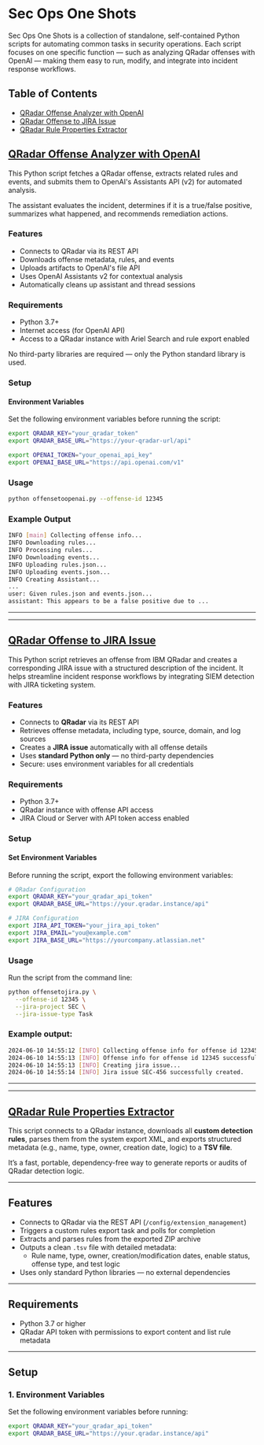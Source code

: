# Sec Ops One Shots

Sec Ops One Shots is a collection of standalone, self-contained Python scripts for automating common tasks in security operations. Each script focuses on one specific function — such as analyzing QRadar offenses with OpenAI — making them easy to run, modify, and integrate into incident response workflows.

## Table of Contents

- [QRadar Offense Analyzer with OpenAI](#qradar-offense-analyzer-with-openai)
- [QRadar Offense to JIRA Issue](#qradar-offense-to-jira-issue)
- [QRadar Rule Properties Extractor](#qradar-rule-properties-extractor)


## [QRadar Offense Analyzer with OpenAI](scripts/qradar/offensetoopenai.py)

This Python script fetches a QRadar offense, extracts related rules and events, and submits them to OpenAI's Assistants API (v2) for automated analysis.

The assistant evaluates the incident, determines if it is a true/false positive, summarizes what happened, and recommends remediation actions.

### Features

- Connects to QRadar via its REST API
- Downloads offense metadata, rules, and events
- Uploads artifacts to OpenAI's file API
- Uses OpenAI Assistants v2 for contextual analysis
- Automatically cleans up assistant and thread sessions

### Requirements

- Python 3.7+
- Internet access (for OpenAI API)
- Access to a QRadar instance with Ariel Search and rule export enabled

No third-party libraries are required — only the Python standard library is used.

### Setup

#### Environment Variables

Set the following environment variables before running the script:

```bash
export QRADAR_KEY="your_qradar_token"
export QRADAR_BASE_URL="https://your-qradar-url/api"

export OPENAI_TOKEN="your_openai_api_key"
export OPENAI_BASE_URL="https://api.openai.com/v1"
```

### Usage
```bash
python offensetoopenai.py --offense-id 12345
```

### Example Output
```bash
INFO [main] Collecting offense info...
INFO Downloading rules...
INFO Processing rules...
INFO Downloading events...
INFO Uploading rules.json...
INFO Uploading events.json...
INFO Creating Assistant...
...
user: Given rules.json and events.json...
assistant: This appears to be a false positive due to ...
```
---
---
## [QRadar Offense to JIRA Issue](scripts/qradar/offensetojira.py)

This Python script retrieves an offense from IBM QRadar and creates a corresponding JIRA issue with a structured description of the incident. It helps streamline incident response workflows by integrating SIEM detection with JIRA ticketing system.

### Features

- Connects to **QRadar** via its REST API
- Retrieves offense metadata, including type, source, domain, and log sources
- Creates a **JIRA issue** automatically with all offense details
- Uses **standard Python only** — no third-party dependencies
- Secure: uses environment variables for all credentials

### Requirements

- Python 3.7+
- QRadar instance with offense API access
- JIRA Cloud or Server with API token access enabled

### Setup

#### Set Environment Variables

Before running the script, export the following environment variables:

```bash
# QRadar Configuration
export QRADAR_KEY="your_qradar_api_token"
export QRADAR_BASE_URL="https://your.qradar.instance/api"

# JIRA Configuration
export JIRA_API_TOKEN="your_jira_api_token"
export JIRA_EMAIL="you@example.com"
export JIRA_BASE_URL="https://yourcompany.atlassian.net"
```

### Usage

Run the script from the command line:
```bash
python offensetojira.py \
  --offense-id 12345 \
  --jira-project SEC \
  --jira-issue-type Task
```
### Example output:
```bash
2024-06-10 14:55:12 [INFO] Collecting offense info for offense id 12345...
2024-06-10 14:55:13 [INFO] Offense info for offense id 12345 successfully collected
2024-06-10 14:55:13 [INFO] Creating jira issue...
2024-06-10 14:55:14 [INFO] Jira issue SEC-456 successfully created.
```
---
---
## [QRadar Rule Properties Extractor](scripts/qradar/ruleinfo.py)
This script connects to a QRadar instance, downloads all **custom detection rules**, parses them from the system export XML, and exports structured metadata (e.g., name, type, owner, creation date, logic) to a **TSV file**.

It’s a fast, portable, dependency-free way to generate reports or audits of QRadar detection logic.

---

## Features

- Connects to QRadar via the REST API (`/config/extension_management`)
- Triggers a custom rules export task and polls for completion
- Extracts and parses rules from the exported ZIP archive
- Outputs a clean `.tsv` file with detailed metadata:
  - Rule name, type, owner, creation/modification dates, enable status, offense type, and test logic
- Uses only standard Python libraries — no external dependencies

---

## Requirements

- Python 3.7 or higher
- QRadar API token with permissions to export content and list rule metadata

---

## Setup

### 1. Environment Variables

Set the following environment variables before running:

```bash
export QRADAR_KEY="your_qradar_api_token"
export QRADAR_BASE_URL="https://your.qradar.instance/api"
